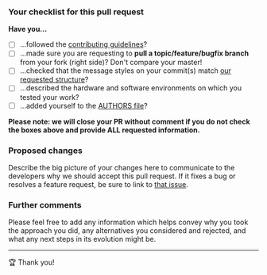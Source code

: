 ### Your checklist for this pull request

**Have you...**
- [ ] ...followed the [contributing guidelines](CONTRIBUTING.md#Pull_Requests)?
- [ ] ...made sure you are requesting to **pull a topic/feature/bugfix branch** from your fork (right side)? Don't compare your master!
- [ ] ...checked that the message styles on your commit(s) match [our requested structure](CONTRIBUTING.md#Git_commit_messages)?
- [ ] ...described the hardware and software environments on which you tested your work?
- [ ] ...added yourself to the [AUTHORS file](AUTHORS)?

**Please note: we will close your PR without comment if you do not check the boxes above and provide ALL requested information.**

### Proposed changes

Describe the big picture of your changes here to communicate to the developers why we should accept this pull request. If it fixes a bug or resolves a feature request, be sure to link to [that issue](https://github.com/nelhage/reptyr/issues?q=is%3Aissue).

### Further comments
Please feel free to add any information which helps convey why you took the approach you did, any alternatives you considered and rejected, and what any next steps in its evolution might be.

-----
:trophy: Thank you!
